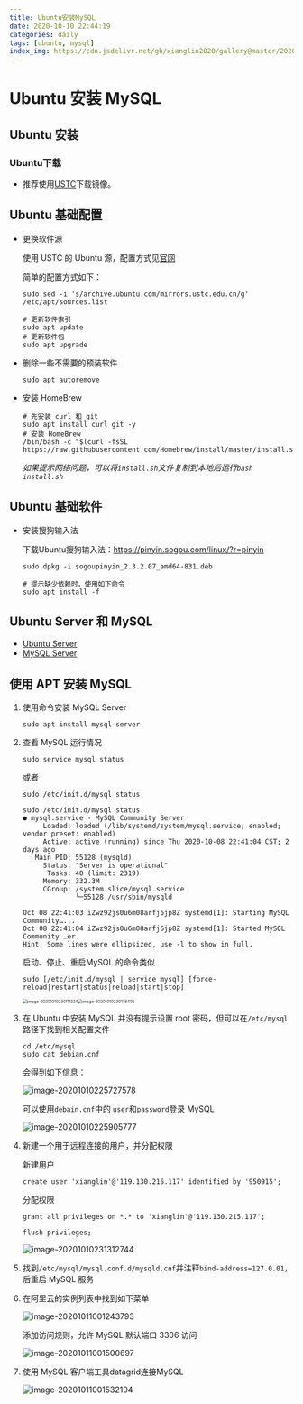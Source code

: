 ```yaml
---
title: Ubuntu安装MySQL
date: 2020-10-10 22:44:19
categories: daily
tags: [ubuntu, mysql]
index_img: https://cdn.jsdelivr.net/gh/xianglin2020/gallery@master/202009/212642.png
---
```


# Ubuntu 安装 MySQL

## Ubuntu 安装

### Ubuntu下载

* 推荐使用[USTC](https://mirrors.ustc.edu.cn/)下载镜像。

## Ubuntu 基础配置

* 更换软件源

  使用 USTC 的 Ubuntu 源，配置方式见[官网](https://mirrors.ustc.edu.cn/help/ubuntu.html)

  简单的配置方式如下：

  ```shell
  sudo sed -i 's/archive.ubuntu.com/mirrors.ustc.edu.cn/g' /etc/apt/sources.list
  
  # 更新软件索引
  sudo apt update
  # 更新软件包
  sudo apt upgrade
  ```

* 删除一些不需要的预装软件

  ```shell
  sudo apt autoremove 
  ```

* 安装 HomeBrew

  ```shell
  # 先安装 curl 和 git
  sudo apt install curl git -y
  # 安装 HomeBrew
  /bin/bash -c "$(curl -fsSL https://raw.githubusercontent.com/Homebrew/install/master/install.sh)"
  ```

  *如果提示网络问题，可以将`install.sh`文件复制到本地后运行`bash install.sh`*

## Ubuntu 基础软件

* 安装搜狗输入法

  下载Ubuntu搜狗输入法：https://pinyin.sogou.com/linux/?r=pinyin

  ```shell
  sudo dpkg -i sogoupinyin_2.3.2.07_amd64-831.deb
  
  # 提示缺少依赖时，使用如下命令
  sudo apt install -f
  ```


## Ubuntu Server 和 MySQL

* [Ubuntu Server](https://ubuntu.com/download/alternative-downloads)
* [MySQL Server](https://downloads.mysql.com/archives/community/)

## 使用 APT 安装 MySQL

1. 使用命令安装 MySQL Server

   `sudo apt install mysql-server`

2. 查看 MySQL 运行情况

   `sudo service mysql status`

   或者

   `sudo /etc/init.d/mysql status`

   ```shell
   sudo /etc/init.d/mysql status
   ● mysql.service - MySQL Community Server
        Loaded: loaded (/lib/systemd/system/mysql.service; enabled; vendor preset: enabled)
        Active: active (running) since Thu 2020-10-08 22:41:04 CST; 2 days ago
      Main PID: 55128 (mysqld)
        Status: "Server is operational"
         Tasks: 40 (limit: 2319)
        Memory: 332.3M
        CGroup: /system.slice/mysql.service
                └─55128 /usr/sbin/mysqld
   
   Oct 08 22:41:03 iZwz92js0u6m08arfj6jp8Z systemd[1]: Starting MySQL Community…...
   Oct 08 22:41:04 iZwz92js0u6m08arfj6jp8Z systemd[1]: Started MySQL Community …er.
   Hint: Some lines were ellipsized, use -l to show in full.
   ```

   启动、停止、重启MySQL 的命令类似

   ```shell
   sudo [/etc/init.d/mysql | service mysql] [force-reload|restart|status|reload|start|stop]
   ```

   <img src="https://cdn.jsdelivr.net/gh/xianglin2020/gallery@master/202010/230111.png" alt="image-20201010230111324" style="zoom:50%;" /><img src="https://cdn.jsdelivr.net/gh/xianglin2020/gallery@master/202010/230138.png" alt="image-20201010230138405" style="zoom:50%;" />

3. 在 Ubuntu 中安装 MySQL 并没有提示设置 root 密码，但可以在`/etc/mysql`路径下找到相关配置文件

   ```shell
   cd /etc/mysql
   sudo cat debian.cnf
   ```

   会得到如下信息：

   ![image-20201010225727578](https://cdn.jsdelivr.net/gh/xianglin2020/gallery@master/202010/225728.png)

   可以使用`debain.cnf`中的 `user`和`password`登录 MySQL

   ![image-20201010225905777](https://cdn.jsdelivr.net/gh/xianglin2020/gallery@master/202010/000743.png)
   
4. 新建一个用于远程连接的用户，并分配权限

   新建用户

   `create user 'xianglin'@'119.130.215.117' identified by '950915';`

   分配权限

   `grant all privileges on *.* to 'xianglin'@'119.130.215.117';`

   `flush privileges;`

   ![image-20201010231312744](https://cdn.jsdelivr.net/gh/xianglin2020/gallery@master/202010/231313.png)

5. 找到`/etc/mysql/mysql.conf.d/mysqld.cnf`并注释`bind-address=127.0.01`，后重启 MySQL 服务

6. 在阿里云的实例列表中找到如下菜单

   ![image-20201011001243793](https://cdn.jsdelivr.net/gh/xianglin2020/gallery@master/202010/000622.png)

   添加访问规则，允许 MySQL 默认端口 3306 访问

   ![image-20201011001500697](https://cdn.jsdelivr.net/gh/xianglin2020/gallery@master/202010/001501.png)

7. 使用 MySQL 客户端工具datagrid连接MySQL

   ![image-20201011001532104](https://cdn.jsdelivr.net/gh/xianglin2020/gallery@master/202010/000652.png)

   